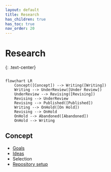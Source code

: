 ```yaml
---
layout: default
title: Research
has_children: true
has_toc: true
nav_order: 20
---
```


# Research


{: .text-center}
```mermaid

flowchart LR
    Concept([Concept]) --> Writing([Writing])
    Writing --> UnderReview([Under Review])
    UnderReview --> Revising([Revising])
    Revising --> UnderReview
    Revising --> Published([Published])
    Writing --> OnHold([On Hold])
    Revising --> OnHold
    OnHold --> Abandoned([Abandoned])
    OnHold --> Writing

```

## Concept

- [Goals](20_processes/20.01.goals.html)
- [Ideas](20_processes/20.09.ideas.html)
- Selection
- [Repository setup](20_processes/20.15.repo-setup.html)

<!-- TODO: Cover Research data management, reproducibility (but check with the team before publishing data - make sure confidential data is protected) -->
